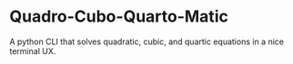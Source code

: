 # Quadro-Cubo-Quarto-Matic
 A python CLI that solves quadratic, cubic, and quartic equations in a nice terminal UX.
